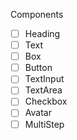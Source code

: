 Components

- [ ] Heading
- [ ] Text
- [ ] Box
- [ ] Button
- [ ] TextInput
- [ ] TextArea
- [ ] Checkbox
- [ ] Avatar
- [ ] MultiStep
